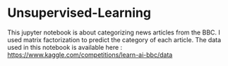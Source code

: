 # Unsupervised-Learning
This jupyter notebook is about categorizing news articles from the BBC. I used matrix factorization to predict the category of each article.
The data used in this notebook is available here : https://www.kaggle.com/competitions/learn-ai-bbc/data
